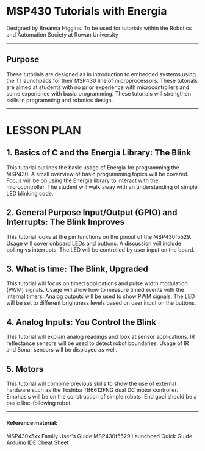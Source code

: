 # MSP430 Tutorials with Energia

Designed by Breanna Higgins. To be used for tutorials within the Robotics and Automation Society at Rowan University

---

## Purpose

These tutorials are designed as in introduction to embedded systems using the TI launchpads for their MSP430 line of microprocessors. These tutorials are aimed at students with no prior experience with microcontrollers and some experience with basic programming. These tutorials will strengthen skills in programming and robotics design.

---

# LESSON PLAN

## 1. Basics of C and the Energia Library: The Blink

This tutorial outlines the basic usage of Energia for programming the MSP430. A small overview of basic programming topics will be covered. Focus will be on using the Energia library to interact with the microcontroller. The student will walk away with an understanding of simple LED blinking code.

## 2. General Purpose Input/Output (GPIO) and Interrupts: The Blink Improves

This tutorial looks at the pin functions on the pinout of the MSP430f5529. Usage will cover onboard LEDs and buttons. A discussion will include polling vs interrupts. The LED will be controlled by user input on the board.

## 3. What is time: The Blink, Upgraded

This tutorial will focus on timed applications and pulse width modulation (PWM) signals. Usage will show how to measure timed events with the internal timers. Analog outputs will be used to show PWM signals. The LED will be set to different brightness levels based on user input on the buttons.

## 4. Analog Inputs: You Control the Blink

This tutorial will explain analog readings and look at sensor applications. IR reflectance sensors will be used to detect robot boundaries. Usage of IR and Sonar sensors will be displayed as well.

## 5. Motors

This tutorial will combine previous skills to show the use of external hardware such as the Toshiba TB6612FNG dual DC motor controller. Emphasis will be on the construction of simple robots. End goal should be a basic line-following robot.

---
#### Reference material:
<a src="http://www.ti.com/lit/ug/slau208p/slau208p.pdf">MSP430x5xx Family User's Guide</a>
<a src="http://www.ti.com/lit/ml/slau536/slau536.pdf">MSP430f5529 Launchpad Quick Guide</a>
<a src="https://dlnmh9ip6v2uc.cloudfront.net/learn/materials/8/Arduino_Cheat_Sheet.pdf">Arduino IDE Cheat Sheet</a>
